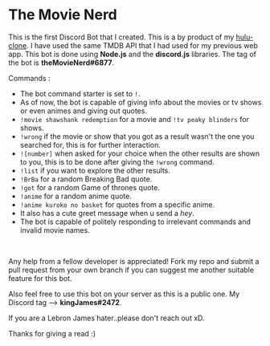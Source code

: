 # The Movie Nerd

This is the first Discord Bot that I created. This is a by product of my [hulu-clone](https://github.com/mahessh77melo/hulu-clone). I have used the same TMDB API that I had used for my previous web app. 
This bot is done using **Node.js** and the **discord.js** libraries. 
The tag of the bot is **theMovieNerd#6877**.

Commands :
- The bot command starter is set to `!`.
- As of now, the bot is capable of giving info about the movies or tv shows or even animes and giving out quotes.
- `!movie shawshank redemption` for a movie and `!tv peaky blinders` for shows.
- `!wrong` if the movie or show that you got as a result wasn't the one you searched for, this is for further interaction.
- `![number]` when asked for your choice when the other results are shown to you, this is to be done after giving the `!wrong` command.
- `!list` if you want to explore the other results.
- `!BrBa` for a random Breaking Bad quote.
- `!got` for a random Game of thrones quote.
- `!anime` for a random anime quote.
- `!anime kuroko no basket` for quotes from a specific anime.
- It also has a cute greet message when u send a *hey*.
- The bot is capable of politely responding to irrelevant commands and invalid movie names.

<br>

Any help from a fellow developer is appreciated! 
Fork my repo and submit a pull request from your own branch if you can suggest me another suitable feature for this bot.


Also feel free to use this bot on your server as this is a public one. 
My Discord tag --> **kingJames#2472**.


If you are a Lebron James hater..please don't reach out xD.

Thanks for giving a read :)
